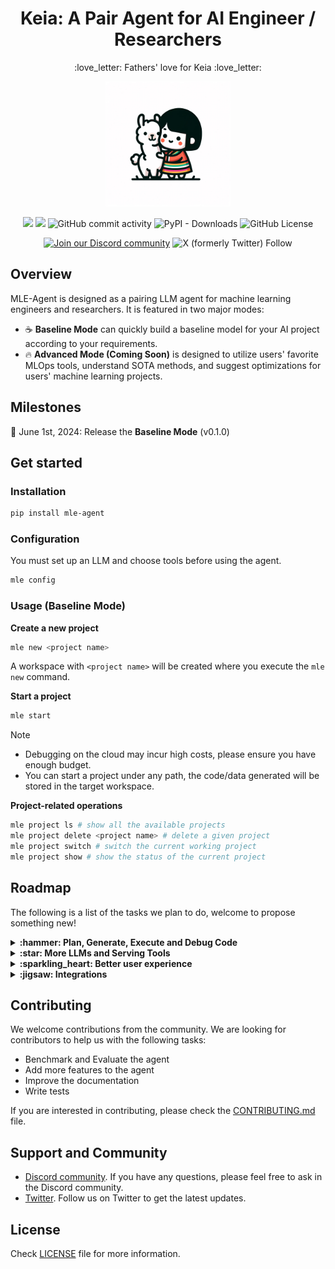 <div align="center">
<h1 align="center">Keia: A Pair Agent for AI Engineer / Researchers</h1>
<p align="center">:love_letter: Fathers' love for Keia :love_letter:</p>
<img alt="keia-llama" height="200px" src="assets/keia_llama.webp">

![](https://github.com/MLSysOps/MLE-agent/actions/workflows/lint.yml/badge.svg) 
![](https://github.com/MLSysOps/MLE-agent/actions/workflows/test.yml/badge.svg) 
![GitHub commit activity](https://img.shields.io/github/commit-activity/w/MLSysOps/MLE-agent)
![PyPI - Downloads](https://img.shields.io/pypi/dm/mle-agent)
![GitHub License](https://img.shields.io/github/license/MLSysOps/MLE-agent)


<a href="https://discord.gg/SgxBpENGRG"><img src="https://img.shields.io/badge/Discord-Join%20Us-purple?logo=discord&logoColor=white&style=flat" alt="Join our Discord community"></a>
![X (formerly Twitter) Follow](https://img.shields.io/twitter/follow/MLE_Agent?logoColor=black)


</div>



## Overview

MLE-Agent is designed as a pairing LLM agent for machine learning engineers and researchers. It is featured in two major modes:

- :coffee: **Baseline Mode** can quickly build a baseline model for your AI project according to your requirements.
- :fire: **Advanced Mode (Coming Soon)** is designed to utilize users' favorite MLOps tools, understand SOTA methods, and suggest optimizations for users' machine learning projects.


## Milestones

:rocket: June 1st, 2024: Release the **Baseline Mode** (v0.1.0)

## Get started

### Installation

```bash
pip install mle-agent
```

### Configuration

You must set up an LLM and choose tools before using the agent.
```bash
mle config
```

### Usage (Baseline Mode)

**Create a new project**
```bash
mle new <project name>
```

A workspace with `<project name>` will be created where you execute the `mle new` command.

**Start a project**

```bash
mle start
```


> [!NOTE]
> 
> - Debugging on  the cloud may incur high costs, please ensure you have enough budget.
> - You can start a project under any path, the code/data generated will be stored in the target workspace.


**Project-related operations**

```bash
mle project ls # show all the available projects
mle project delete <project name> # delete a given project
mle project switch # switch the current working project
mle project show # show the status of the current project
```

## Roadmap

The following is a list of the tasks we plan to do, welcome to propose something new!

<details>
  <summary><b> :hammer: Plan, Generate, Execute and Debug Code</b></summary>
  
  - [x] An easy-to-use CLI interface
  - [x] Create/Select/Delete a project
  - [x] Understand users' requirements to suggest the file name, dataset, task, model arch, etc
  - [x] Generate a detailed coding plan
  - [x] Write baseline model code
  - [x] Execute the code on the local machine/cloud
  - [x] Debug the code and revise the code
  - [x] Googling the error message to debug the code
  - [ ] Data Augmentation
  - [ ] Hyperparameter tuning
  - [ ] Model evaluation

</details>

<details>
  <summary><b>:star: More LLMs and Serving Tools</b></summary>
  
  - [x] Ollama LLama 2/3
  - [x] OpenAI GPT-3.5
  - [x] OpenAI GPT-4
  - [ ] Codellama
  - [ ] Codemitral
</details>

<details>
  <summary><b>:sparkling_heart: Better user experience</b></summary>
  
  - [ ] Web UI (coming soon)
  - [ ] Discord
</details>

<details>
  <summary><b>:jigsaw: Integrations</b></summary>

  - [x] SkyPilot
  - [ ] Snowflake/Databricks 
  - [ ] W&B/MLflow 
  - [ ] DBT/Airflow
  - [ ] HuggingFace
  - [ ] Paper with Code
  - [ ] Arxiv
</details>

## Contributing

We welcome contributions from the community. We are looking for contributors to help us with the following tasks:

- Benchmark and Evaluate the agent
- Add more features to the agent
- Improve the documentation
- Write tests

If you are interested in contributing, please check the [CONTRIBUTING.md](CONTRIBUTING.md) file.

## Support and Community

- [Discord community](https://discord.gg/SgxBpENGRG). If you have any questions, please feel free to ask in the Discord community.
- [Twitter](https://twitter.com/MLE_Agent). Follow us on Twitter to get the latest updates.


## License

Check [LICENSE](LICENSE) file for more information.
